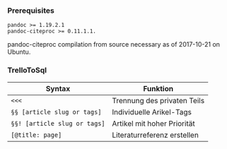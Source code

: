 ### Prerequisites
```
pandoc >= 1.19.2.1
pandoc-citeproc >= 0.11.1.1.
```
pandoc-citeproc compilation from source necessary as of 2017-10-21 on Ubuntu.


### TrelloToSql
|Syntax                     |Funktion                   |
|---------------------------|---------------------------|
`<<<`                       |Trennung des privaten Teils|
`§§ [article slug or tags]` |Individuelle Arikel-Tags   |
`§§! [article slug or tags]`|Artikel mit hoher Priorität|
`[@title: page]`            |Literaturreferenz erstellen|
